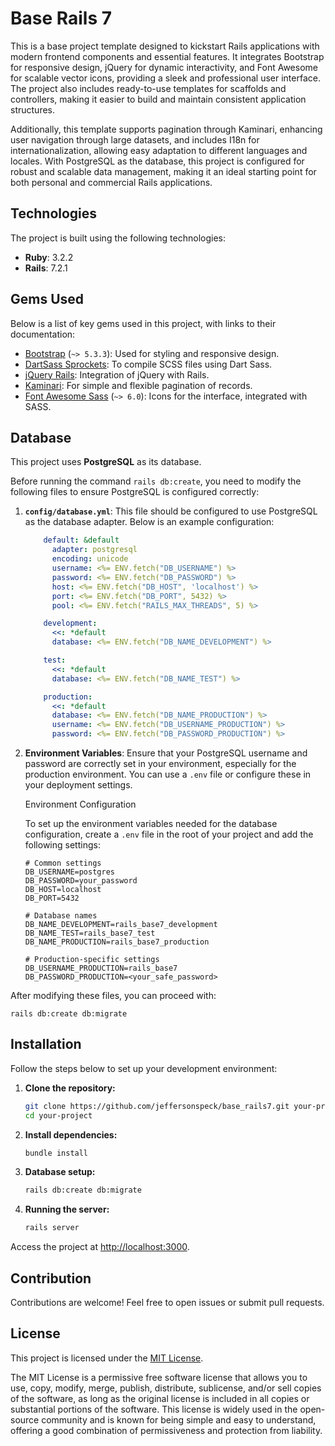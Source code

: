 # Base Rails 7

This is a base project template designed to kickstart Rails applications with modern frontend components and essential features. It integrates Bootstrap for responsive design, jQuery for dynamic interactivity, and Font Awesome for scalable vector icons, providing a sleek and professional user interface. The project also includes ready-to-use templates for scaffolds and controllers, making it easier to build and maintain consistent application structures.

Additionally, this template supports pagination through Kaminari, enhancing user navigation through large datasets, and includes I18n for internationalization, allowing easy adaptation to different languages and locales. With PostgreSQL as the database, this project is configured for robust and scalable data management, making it an ideal starting point for both personal and commercial Rails applications.

## Technologies

The project is built using the following technologies:

- **Ruby**: 3.2.2
- **Rails**: 7.2.1

## Gems Used

Below is a list of key gems used in this project, with links to their documentation:

- [Bootstrap](https://github.com/twbs/bootstrap-rubygem) (`~> 5.3.3`): Used for styling and responsive design.
- [DartSass Sprockets](https://github.com/bolandrm/dartsass-sprockets): To compile SCSS files using Dart Sass.
- [jQuery Rails](https://github.com/rails/jquery-rails): Integration of jQuery with Rails.
- [Kaminari](https://github.com/kaminari/kaminari): For simple and flexible pagination of records.
- [Font Awesome Sass](https://github.com/FortAwesome/font-awesome-sass) (`~> 6.0`): Icons for the interface, integrated with SASS.

## Database

This project uses **PostgreSQL** as its database.

Before running the command `rails db:create`, you need to modify the following files to ensure PostgreSQL is configured correctly:

1. **`config/database.yml`**: This file should be configured to use PostgreSQL as the database adapter. Below is an example configuration:

    ```yaml
        default: &default
          adapter: postgresql
          encoding: unicode
          username: <%= ENV.fetch("DB_USERNAME") %>
          password: <%= ENV.fetch("DB_PASSWORD") %>
          host: <%= ENV.fetch("DB_HOST", 'localhost') %>
          port: <%= ENV.fetch("DB_PORT", 5432) %>
          pool: <%= ENV.fetch("RAILS_MAX_THREADS", 5) %>

        development:
          <<: *default
          database: <%= ENV.fetch("DB_NAME_DEVELOPMENT") %>

        test:
          <<: *default
          database: <%= ENV.fetch("DB_NAME_TEST") %>

        production:
          <<: *default
          database: <%= ENV.fetch("DB_NAME_PRODUCTION") %>
          username: <%= ENV.fetch("DB_USERNAME_PRODUCTION") %>
          password: <%= ENV.fetch("DB_PASSWORD_PRODUCTION") %>
    ```

2. **Environment Variables**: Ensure that your PostgreSQL username and password are correctly set in your environment, especially for the production environment. You can use a `.env` file or configure these in your deployment settings.

    Environment Configuration

      To set up the environment variables needed for the database configuration, create a `.env` file in the root of your project and add the following settings:

      ```plaintext
      # Common settings
      DB_USERNAME=postgres
      DB_PASSWORD=your_password
      DB_HOST=localhost
      DB_PORT=5432

      # Database names
      DB_NAME_DEVELOPMENT=rails_base7_development
      DB_NAME_TEST=rails_base7_test
      DB_NAME_PRODUCTION=rails_base7_production

      # Production-specific settings
      DB_USERNAME_PRODUCTION=rails_base7
      DB_PASSWORD_PRODUCTION=<your_safe_password>

After modifying these files, you can proceed with:

    rails db:create db:migrate

## Installation

Follow the steps below to set up your development environment:

1. **Clone the repository:**

   ```bash
   git clone https://github.com/jeffersonspeck/base_rails7.git your-project
   cd your-project

2. **Install dependencies:**
   ```bash
   bundle install

3. **Database setup:**
   ```bash
   rails db:create db:migrate

4. **Running the server:**
   ```bash
   rails server

Access the project at [http://localhost:3000](http://localhost:3000).

## Contribution

Contributions are welcome! Feel free to open issues or submit pull requests.

## License

This project is licensed under the [MIT License](https://github.com/git/git-scm.com/blob/main/MIT-LICENSE.txt).

The MIT License is a permissive free software license that allows you to use, copy, modify, merge, publish, distribute, sublicense, and/or sell copies of the software, as long as the original license is included in all copies or substantial portions of the software. This license is widely used in the open-source community and is known for being simple and easy to understand, offering a good combination of permissiveness and protection from liability.
